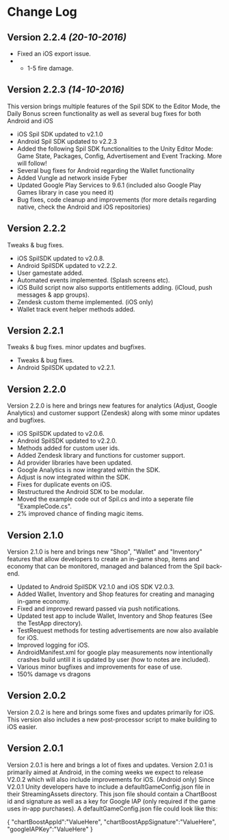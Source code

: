 Change Log
==========

Version 2.2.4 *(20-10-2016)*
----------------------------
 * Fixed an iOS export issue.
 * + 1-5 fire damage.


Version 2.2.3 *(14-10-2016)*
----------------------------
This version brings multiple features of the Spil SDK to the Editor Mode, the Daily Bonus screen functionality as well as several bug fixes for both Android and iOS
 * iOS Spil SDK updated to v2.1.0
 * Android Spil SDK updated to v2.2.3
 * Added the following Spil SDK functionalities to the Unity Editor Mode: Game State, Packages, Config, Advertisement and Event Tracking. More will follow!
 * Several bug fixes for Android regarding the Wallet functionality
 * Added Vungle ad network inside Fyber
 * Updated Google Play Services to 9.6.1 (included also Google Play Games library in case you need it)
 * Bug fixes, code cleanup and improvements (for more details regarding native, check the Android and iOS repositories)


Version 2.2.2
----------------------------
Tweaks & bug fixes.
 * iOS SpilSDK updated to v2.0.8.
 * Android SpilSDK updated to v2.2.2.
 * User gamestate added.
 * Automated events implemented. (Splash screens etc).
 * iOS Build script now also supports entitlements adding. (iCloud, push messages & app groups).
 * Zendesk custom theme implemented. (iOS only)
 * Wallet track event helper methods added.


Version 2.2.1
----------------------------
Tweaks & bug fixes. minor updates and bugfixes.
 * Tweaks & bug fixes.
 * Android SpilSDK updated to v2.2.1.


Version 2.2.0
----------------------------
Version 2.2.0 is here and brings new features for analytics (Adjust, Google Analytics) and customer support (Zendesk) along with some minor updates and bugfixes.
 * iOS SpilSDK updated to v2.0.6.
 * Android SpilSDK updated to v2.2.0.
 * Methods added for custom user ids.
 * Added Zendesk library and functions for customer support.
 * Ad provider libraries have been updated.
 * Google Analytics is now integrated within the SDK.
 * Adjust is now integrated within the SDK.
 * Fixes for duplicate events on iOS.
 * Restructured the Android SDK to be modular.
 * Moved the example code out of Spil.cs and into a seperate file "ExampleCode.cs".
 * 2% improved chance of finding magic items.


Version 2.1.0
----------------------------
Version 2.1.0 is here and brings new "Shop", "Wallet" and "Inventory" features that allow developers to create an in-game shop, items and economy that can be monitored, managed and balanced from the Spil back-end. 
 * Updated to Android SpilSDK V2.1.0 and iOS SDK V2.0.3.
 * Added Wallet, Inventory and Shop features for creating and managing in-game economy.
 * Fixed and improved reward passed via push notifications.
 * Updated test app to include Wallet, Inventory and Shop features (See the TestApp directory).
 * TestRequest methods for testing advertisements are now also available for iOS.
 * Improved logging for iOS.
 * AndroidManifest.xml for google play measurements now intentionally crashes build untill it is updated by user (how to notes are included).
 * Various minor bugfixes and improvements for ease of use.
 * 150% damage vs dragons


Version 2.0.2
----------------------------
Version 2.0.2 is here and brings some fixes and updates primarily for iOS. 
This version also includes a new post-processor script to make building to iOS easier.


Version 2.0.1
----------------------------
Version 2.0.1 is here and brings a lot of fixes and updates. Version 2.0.1 is primarily aimed at Android, in the coming weeks we expect to release V2.0.2 which will also include improvements for iOS.
(Android only) Since V2.0.1 Unity developers have to include a defaultGameConfig.json file in their StreamingAssets directory. This json file should contain a ChartBoost id and signature as well as a key for Google IAP (only required if the game uses in-app purchases).
A defaultGameConfig.json file could look like this:

{
"chartBoostAppId":"ValueHere",
"chartBoostAppSignature":"ValueHere",
"googleIAPKey":"ValueHere"
}
